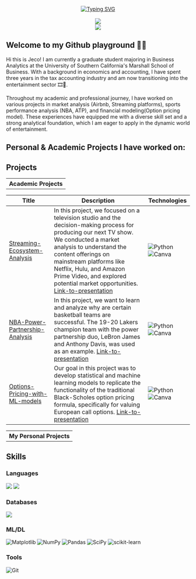 <p align="center">
<a href="https://github.com/drkostas">
    <img src="https://readme-typing-svg.demolab.com?font=Calbri&size=20&duration=2000&pause=100&multiline=true&width=500&height=80&lines=Chun+Yat+(Jeco)+Cheung;Business+Analytics+%7C+Problem-solver;Entertainment+%7C+Sports+%7C+Outdoor+Enthusiam" alt="Typing SVG" />
</a>
  <br/>
  <br/>
  
  <a href="http://linkedin.com/in/jecocheung">
    <img src="https://img.shields.io/badge/-Linkedin-blue?style=flat-square&logo=linkedin">
</a>
    <br/>
    <a href="http://github.com/Jecoc907">
    <img src="https://github-stats-alpha.vercel.app/api?username=Jecoc907&cc=D8DEE9&ic=5E81AC">
</a>
  </p>
  
## Welcome to my Github playground 🕺🏻

Hi this is Jeco! I am currently a graduate student majoring in Business Analytics at the University of Southern California's Marshall School of Business. With a background in economics and accounting, I have spent three years in the tax accounting industry and am now transitioning into the entertainment sector 🎞️🏀.

Throughout my academic and professional journey, I have worked on various projects in market analysis (Airbnb, Streaming platforms), sports performance analysis (NBA, ATP), and financial modeling(Option pricing model). These experiences have equipped me with a diverse skill set and a strong analytical foundation, which I am eager to apply in the dynamic world of entertainment.

## Personal & Academic Projects I have worked on:


## Projects
<table>
<tr align="center"><th>Academic Projects </th></tr>

|Title | Description | Technologies|
|--|--|--|
|[Streaming-Ecosystem-Analysis](https://github.com/Jecoc907/Streaming-Ecosystem-Analysis)|In this project, we focused on a television studio and the decision-making process for producing our next TV show. We conducted a market analysis to understand the content offerings on mainstream platforms like Netflix, Hulu, and Amazon Prime Video, and explored potential market opportunities. [Link-to-presentation](https://www.canva.com/design/DAGEYNr8Cuk/Ijg2tGfTH4yUQfkQjClQuQ/view?utm_content=DAGEYNr8Cuk&utm_campaign=designshare&utm_medium=link&utm_source=editor)| ![Python](https://img.shields.io/badge/python-3670A0?style=for-the-badge&logo=python&logoColor=white)![Canva](https://img.shields.io/badge/Canva-%2300C4CC.svg?style=for-the-badge&logo=Canva&logoColor=white) |
|[NBA-Power-Partnership-Analysis](https://github.com/Jecoc907/NBA-Power-Partnership-Analysis)|In this project, we want to learn and analyze why are certain basketball teams are successful. The 19-20 Lakers champion team with the power partnership duo, LeBron James and Anthony Davis, was used as an example. [Link-to-presentation](https://www.canva.com/design/DAF-mS6yBkw/3ocgKEQtBO2qb2fRMvn7pQ/view?utm_content=DAF-mS6yBkw&utm_campaign=designshare&utm_medium=link&utm_source=editor)|![Python](https://img.shields.io/badge/python-3670A0?style=for-the-badge&logo=python&logoColor=white)![Canva](https://img.shields.io/badge/Canva-%2300C4CC.svg?style=for-the-badge&logo=Canva&logoColor=white)|
|[Options-Pricing-with-ML-models](https://github.com/Jecoc907/Options-Pricing-with-ML-models)|Our goal in this project was to develop statistical and machine learning models to replicate the functionality of the traditional Black-Scholes option pricing formula, specifically for valuing European call options. [Link-to-presentation](https://www.canva.com/design/DAGCRM0SKgA/xIO2bjnMmHvIkmfUF9xz_g/view?utm_content=DAGCRM0SKgA&utm_campaign=designshare&utm_medium=link&utm_source=editor)|![Python](https://img.shields.io/badge/python-3670A0?style=for-the-badge&logo=python&logoColor=white)![Canva](https://img.shields.io/badge/Canva-%2300C4CC.svg?style=for-the-badge&logo=Canva&logoColor=white)|
</td><td>  </table>

<table>
<tr align="center"><th>My Personal Projects </th></tr>

<table>

## Skills
### Languages
![](https://img.shields.io/badge/Python-3776AB?style=for-the-badge&logo=python&logoColor=white)
![](https://img.shields.io/badge/R-276DC3?style=for-the-badge&logo=r&logoColor=white) 

### Databases
![](https://img.shields.io/badge/PostgreSQL-316192?style=for-the-badge&logo=postgresql&logoColor=white) 

### ML/DL
![Matplotlib](https://img.shields.io/badge/Matplotlib-%23ffffff.svg?style=for-the-badge&logo=Matplotlib&logoColor=black)
![NumPy](https://img.shields.io/badge/numpy-%23013243.svg?style=for-the-badge&logo=numpy&logoColor=white)
![Pandas](https://img.shields.io/badge/pandas-%23150458.svg?style=for-the-badge&logo=pandas&logoColor=white)
![SciPy](https://img.shields.io/badge/SciPy-%230C55A5.svg?style=for-the-badge&logo=scipy&logoColor=%white)
![scikit-learn](https://img.shields.io/badge/scikit--learn-%23F7931E.svg?style=for-the-badge&logo=scikit-learn&logoColor=white)

### Tools
![Git](https://img.shields.io/badge/git-%23F05033.svg?style=for-the-badge&logo=git&logoColor=white)






<!--
**Jecoc907/Jecoc907** is a ✨ _special_ ✨ repository because its `README.md` (this file) appears on your GitHub profile.

Here are some ideas to get you started:

- 🔭 I’m currently working on ...
- 🌱 I’m currently learning ...
- 👯 I’m looking to collaborate on ...
- 🤔 I’m looking for help with ...
- 💬 Ask me about ...
- 📫 How to reach me: ...
- 😄 Pronouns: ...
- ⚡ Fun fact: ...
-->
